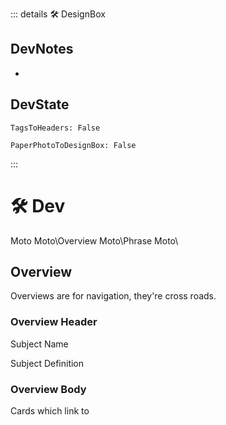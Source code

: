 ::: details 🛠 <dev>DesignBox</dev>

## DevNotes

-

## DevState

`TagsToHeaders: False`

`PaperPhotoToDesignBox: False`

:::

# 🛠 <dev>Dev</dev>

Moto
Moto\Overview
Moto\Phrase
Moto\

## Overview

Overviews are for navigation, they're cross roads.

### Overview Header

Subject Name

Subject Definition

### Overview Body

Cards which link to
